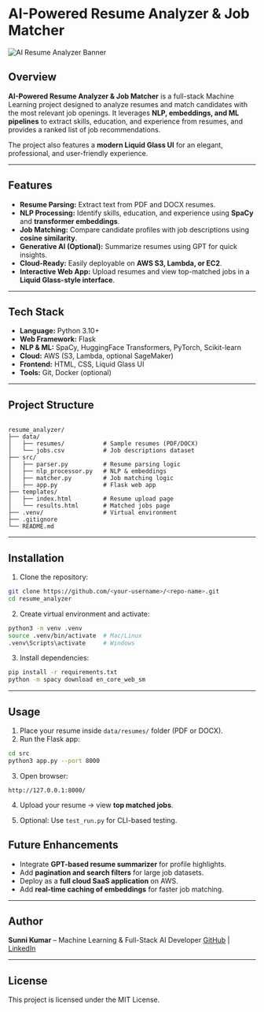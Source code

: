 
# AI-Powered Resume Analyzer & Job Matcher

![AI Resume Analyzer Banner](https://images.unsplash.com/photo-1519389950473-47ba0277781c?auto=format&fit=crop&w=1950&q=80)

## Overview

**AI-Powered Resume Analyzer & Job Matcher** is a full-stack Machine Learning project designed to analyze resumes and match candidates with the most relevant job openings. It leverages **NLP, embeddings, and ML pipelines** to extract skills, education, and experience from resumes, and provides a ranked list of job recommendations.  

The project also features a **modern Liquid Glass UI** for an elegant, professional, and user-friendly experience.

---

## Features

- **Resume Parsing:** Extract text from PDF and DOCX resumes.  
- **NLP Processing:** Identify skills, education, and experience using **SpaCy** and **transformer embeddings**.  
- **Job Matching:** Compare candidate profiles with job descriptions using **cosine similarity**.  
- **Generative AI (Optional):** Summarize resumes using GPT for quick insights.  
- **Cloud-Ready:** Easily deployable on **AWS S3, Lambda, or EC2**.  
- **Interactive Web App:** Upload resumes and view top-matched jobs in a **Liquid Glass-style interface**.  

---

## Tech Stack

- **Language:** Python 3.10+  
- **Web Framework:** Flask  
- **NLP & ML:** SpaCy, HuggingFace Transformers, PyTorch, Scikit-learn  
- **Cloud:** AWS (S3, Lambda, optional SageMaker)  
- **Frontend:** HTML, CSS, Liquid Glass UI  
- **Tools:** Git, Docker (optional)  

---

## Project Structure

```

resume_analyzer/
├── data/
│   ├── resumes/           # Sample resumes (PDF/DOCX)
│   └── jobs.csv           # Job descriptions dataset
├── src/
│   ├── parser.py          # Resume parsing logic
│   ├── nlp_processor.py   # NLP & embeddings
│   ├── matcher.py         # Job matching logic
│   ├── app.py             # Flask web app
├── templates/
│   ├── index.html         # Resume upload page
│   └── results.html       # Matched jobs page
├── .venv/                 # Virtual environment
├── .gitignore
└── README.md

````

---

## Installation

1. Clone the repository:

```bash
git clone https://github.com/<your-username>/<repo-name>.git
cd resume_analyzer
````

2. Create virtual environment and activate:

```bash
python3 -m venv .venv
source .venv/bin/activate  # Mac/Linux
.venv\Scripts\activate     # Windows
```

3. Install dependencies:

```bash
pip install -r requirements.txt
python -m spacy download en_core_web_sm
```

---

## Usage

1. Place your resume inside `data/resumes/` folder (PDF or DOCX).
2. Run the Flask app:

```bash
cd src
python3 app.py --port 8000
```

3. Open browser:

```
http://127.0.0.1:8000/
```

4. Upload your resume → view **top matched jobs**.

5. Optional: Use `test_run.py` for CLI-based testing.

## Future Enhancements

* Integrate **GPT-based resume summarizer** for profile highlights.
* Add **pagination and search filters** for large job datasets.
* Deploy as a **full cloud SaaS application** on AWS.
* Add **real-time caching of embeddings** for faster job matching.

---

## Author

**Sunni Kumar** – Machine Learning & Full-Stack AI Developer
[GitHub](https://github.com/sunny-arya-codes) | [LinkedIn](https://www.linkedin.com/in/sunni-kumar/)

---

## License

This project is licensed under the MIT License.
